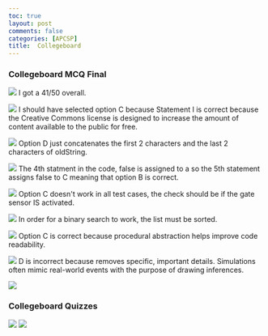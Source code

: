 ```yaml
---
toc: true
layout: post
comments: false
categories: [APCSP]
title:  Collegeboard 
---
```


### Collegeboard MCQ Final
![]({{site.baseurl}}/images/overallscore.png)
I got a 41/50 overall.

![]({{site.baseurl}}/images/q13.png)
I should have selected option C because Statement I is correct because the Creative Commons license is designed to increase the amount of content available to the public for free.

![]({{site.baseurl}}/images/q28.png)
Option D just concatenates the first 2 characters and the last 2 characters of oldString.

![]({{site.baseurl}}/images/q29.png)
The 4th statment in the code, false is assigned to a so the 5th statement assigns false to C meaning that option B is correct.

![]({{site.baseurl}}/images/q31.png)
Option C doesn't work in all test cases, the check should be if the gate sensor IS activated.

![]({{site.baseurl}}/images/q41.png)
In order for a binary search to work, the list must be sorted.

![]({{site.baseurl}}/images/q45.png)
Option C is correct because procedural abstraction helps improve code readability.

![]({{site.baseurl}}/images/q48.png)
D is incorrect because removes specific, important details. Simulations often mimic real-world events with the purpose of drawing inferences.

![]({{site.baseurl}}/images/q50.png)

### Collegeboard Quizzes
![]({{site.baseurl}}/images/quiz1+2.png)
![]({{site.baseurl}}/images/quiz3.png)